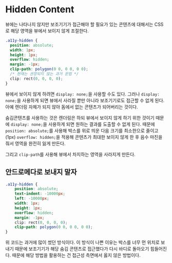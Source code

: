 # Hidden Content

뷰에는 나타나지 않지만 보조기기가 접근해야 할 필요가 있는 콘텐츠에 대해서는 CSS로 해당 영역을 뷰에서 보이지 않게 조절한다.

```css
.a11y-hidden {
  position: absolute;
  width: 1px;
  height: 1px;
  overflow: hidden;
  margin: -1px;
  clip-path: polygon(0 0, 0 0, 0 0);
  /* 현재는 권장되지 않는 과거 문법 */
  clip: rect(0, 0, 0, 0); 
}
```

뷰에서 보이지 않게 하려면 `display: none;`을 사용할 수도 있다. 그러나 `display: none;`을 사용하게 되면 뷰에서 사라질 뿐만 아니라 보조기기로도 접근할 수 없게 된다. 아예 렌더링 자체가 되지 않아 돔에서 없는 콘텐츠가 되어버리는 것이다.

숨김콘텐츠를 사용하는 것은 렌더링은 하되 뷰에서 보이지 않게 하기 위한 것이기 때문에 `display: none;`을 사용하게 되면 원하는 결과를 도출할 수 없게 된다. 때문에 `position: absolute;`를 사용해 박스를 위로 띄운 다음 크기를 최소한으로 줄이고(1px) `overflow: hidden;`을 적용해 콘텐츠가 최대한 보이지 않게 한 후 음수 마진을 줘서 영역을 완전히 잃게 만든다.

그리고 `clip-path`를 사용해 뷰에서 차지하는 영역을 사라지게 만든다.



## 안드로메다로 보내지 말자

```css
.a11y-hidden {
    position: absolute;
    text-indent: -10000px;
    left: -10000px;
    width: 1px;
    height: 1px;
    overflow: hidden;
    margin: -1px;
    clip: rect(0, 0, 0, 0);
    clip-path: polygon(0 0, 0 0, 0 0);
}
```

위 코드는 과거에 많이 썼던 방식이다. 이 방식이 나쁜 이유는 박스를 너무 먼 위치로 보내기 때문에 보조기기가 해당 숨김 콘텐츠로 접근했다가 다시 바디로 돌아오기 힘들어진다. 때문에 해당 방법을 활용하는 건 접근성 측면에서 옳지 않은 방법이다.


